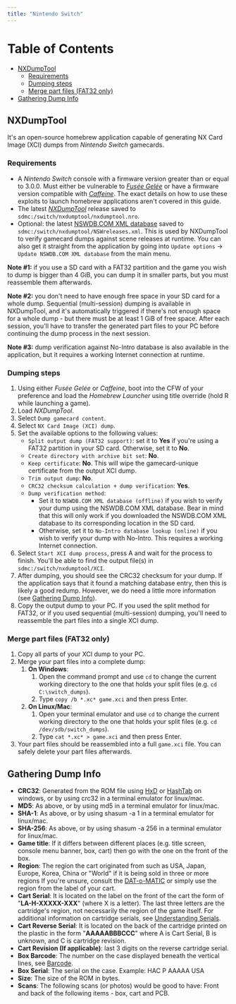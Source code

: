 ```yaml
---
title: "Nintendo Switch"
---
```


# Table of Contents
- [NXDumpTool](#nxdumptool)
  * [Requirements](#requirements)
  * [Dumping steps](#dumping-steps)
  * [Merge part files (FAT32 only)](#merge-part-files--fat32-only-)
- [Gathering Dump Info](#gathering-dump-info)

## NXDumpTool

It's an open-source homebrew application capable of generating NX Card Image (XCI) dumps from *Nintendo Switch* gamecards.

### Requirements

-   A *Nintendo Switch* console with a firmware version greater than or equal to 3.0.0. Must either be vulnerable to  [*Fusée Gelée*](https://github.com/Qyriad/fusee-launcher/blob/master/report/fusee_gelee.md)  or have a firmware version compatible with  [*Caffeine*](https://github.com/liuervehc/caffeine). The exact details on how to use these exploits to launch homebrew applications aren't covered in this guide.
-   The latest  [*NXDumpTool*](https://github.com/DarkMatterCore/nxdumptool/releases/latest)  release saved to  `sdmc:/switch/nxdumptool/nxdumptool.nro`.
-   Optional: the latest  [NSWDB.COM XML database](http://nswdb.com/xml.php)  saved to  `sdmc:/switch/nxdumptool/NSWreleases.xml`. This is used by NXDumpTool to verify gamecard dumps against scene releases at runtime. You can also get it straight from the application by going into  `Update options`  ->  `Update NSWDB.COM XML database`  from the main menu.

  
**Note #1:**  if you use a SD card with a FAT32 partition and the game you wish to dump is bigger than 4 GiB, you can dump it in smaller parts, but you must reassemble them afterwards.

  
**Note #2:**  you don't need to have enough free space in your SD card for a whole dump. Sequential (multi-session) dumping is available in NXDumpTool, and it's automatically triggered if there's not enough space for a whole dump - but there must be at least 1 GiB of free space. After each session, you'll have to transfer the generated part files to your PC before continuing the dump process in the next session.

  
**Note #3:**  dump verification against No-Intro database is also available in the application, but it requires a working Internet connection at runtime.

### Dumping steps

1.  Using either *Fusée Gelée* or *Caffeine*, boot into the CFW of your preference and load the *Homebrew Launcher* using title override (hold R while launching a game).
2.  Load *NXDumpTool*.
3.  Select  `Dump gamecard content`.
4.  Select  `NX Card Image (XCI) dump`.
5.  Set the available options to the following values:
    -   `Split output dump (FAT32 support)`: set it to  **Yes**  if you're using a FAT32 partition in your SD card. Otherwise, set it to  **No**.
    -   `Create directory with archive bit set`:  **No**.
    -   `Keep certificate`:  **No**. This will wipe the gamecard-unique certificate from the output XCI dump.
    -   `Trim output dump`:  **No**.
    -   `CRC32 checksum calculation + dump verification`:  **Yes**.
    -   `Dump verification method`:
        -   Set it to  `NSWDB.COM XML database (offline)`  if you wish to verify your dump using the NSWDB.COM XML database. Bear in mind that this will only work if you downloaded the NSWDB.COM XML database to its corresponding location in the SD card.
        -   Otherwise, set it to  `No-Intro database lookup (online)`  if you wish to verify your dump with No-Intro. This requires a working Internet connection.
6.  Select  `Start XCI dump process`, press A and wait for the process to finish. You'll be able to find the output file(s) in  `sdmc:/switch/nxdumptool/XCI`.
7.  After dumping, you should see the CRC32 checksum for your dump. If the application says that it found a matching database entry, then this is likely a good redump. However, we do need a little more information (see  [Gathering Dump Info](https://wiki.no-intro.org/index.php?title=Nintendo_Switch_Dumping_Guide#Gathering_Dump_Info "Nintendo Switch Dumping Guide")).
8.  Copy the output dump to your PC. If you used the split method for FAT32, or if you used sequential (multi-session) dumping, you'll need to reassemble the part files into a single XCI dump.

### Merge part files (FAT32 only)

1.  Copy all parts of your XCI dump to your PC.
2.  Merge your part files into a complete dump:
    1.  **On Windows**:
        1.  Open the command prompt and use  `cd`  to change the current working directory to the one that holds your split files (e.g.  `cd C:\switch_dumps`).
        2.  Type  `copy /b *.xc* game.xci`  and then press Enter.
    2.  **On Linux/Mac**:
        1.  Open your terminal emulator and use  `cd`  to change the current working directory to the one that holds your split files (e.g.  `cd /dev/sdb/switch_dumps`).
        2.  Type  `cat *.xc* > game.xci`  and then press Enter.
3.  Your part files should be reassembled into a full  `game.xci`  file. You can safely delete your part files afterwards.

## Gathering Dump Info

-   **CRC32**: Generated from the ROM file using  [HxD](https://mh-nexus.de/en/hxd/)  or  [HashTab](http://implbits.com/products/hashtab/)  on windows, or by using crc32 in a terminal emulator for linux/mac.
-   **MD5**: As above, or by using md5 in a terminal emulator for linux/mac.
-   **SHA-1**: As above, or by using shasum -a 1 in a terminal emulator for linux/mac.
-   **SHA-256**: As above, or by using shasum -a 256 in a terminal emulator for linux/mac.
-   **Game title**: If it differs between different places (e.g. title screen, console menu banner, box, cart) then go with the one on the front of the box.
-   **Region**: The region the cart originated from such as USA, Japan, Europe, Korea, China or "World" if it is being sold in three or more regions If you're unsure, consult the  [DAT-o-MATIC](http://datomatic.no-intro.org/)  or simply use the region from the label of your cart.
-   **Cart Serial**: It is located on the label on the front of the cart the form of "**LA-H-XXXXX-XXX**" (where X is a letter). The last three letters are the cartridge's region, not necessarily the region of the game itself. For additional information on cartridge serials, see  [Understanding Serials](https://wiki.no-intro.org/index.php?title=Understanding_Serials#Nintendo_-_Nintendo_Switch "Understanding Serials").
-   **Cart Reverse Serial**: It is located on the back of the cartridge printed on the plastic in the form "**AAAAABBBCCC**" where A is Cart Serial, B is unknown, and C is cartridge revision.
-   **Cart Revision (If applicable)**: last 3 digits on the reverse cartridge serial.
-   **Box Barcode**: The number on the case displayed beneath the vertical lines, see  [Barcode](http://en.wikipedia.org/wiki/Barcode).
-   **Box Serial**: The serial on the case. Example: HAC P AAAAA USA
-   **Size**: The size of the ROM in bytes.
-   **Scans**: The following scans (or photos) would be good to have: Front and back of the following items - box, cart and PCB.